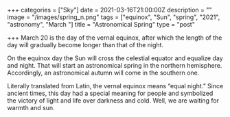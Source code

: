 +++
categories = ["Sky"]
date = 2021-03-16T21:00:00Z
description = ""
image = "/images/spring_n.png"
tags = ["equinox", "Sun", "spring", "2021", "astronomy", "March "]
title = "Astronomical Spring"
type = "post"

+++
March 20 is the day of the vernal equinox, after which the length of the day will gradually become longer than that of the night.

On the equinox day the Sun will cross the celestial equator and equalize day and night. That will start an astronomical spring in the northern hemisphere. Accordingly, an astronomical autumn will come in the southern one.

Literally translated from Latin, the vernal equinox means “equal night.” Since ancient times, this day had a special meaning for people and symbolized the victory of light and life over darkness and cold. Well, we are waiting for warmth and sun.